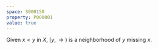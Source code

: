 ```yaml
---
space: S000150
property: P000001
value: true
---
```


Given $x<y$ in $X$, $[y,\rightarrow)$ is a neighborhood of $y$ missing $x$.
